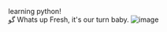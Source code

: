 learning python!     
گو  Whats up Fresh, it's our turn baby.
![image](https://github.com/reckful88/python/blob/master/x12.jpg)
